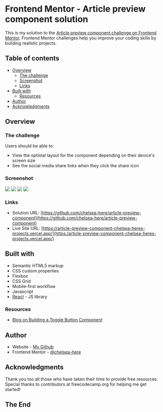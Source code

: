 # Frontend Mentor - Article preview component solution

This is my solution to the [Article preview component challenge on Frontend Mentor](https://www.frontendmentor.io/challenges/article-preview-component-dYBN_pYFT). Frontend Mentor challenges help you improve your coding skills by building realistic projects.

## Table of contents

- [Overview](#overview)
  - [The challenge](#the-challenge)
  - [Screenshot](#screenshot)
  - [Links](#links)
- [Built with](#built-with)
  - [Resources](#resources)
- [Author](#author)
- [Acknowledgments](#acknowledgments)

## Overview

### The challenge

Users should be able to:

- View the optimal layout for the component depending on their device's screen size
- See the social media share links when they click the share icon

### Screenshot

![](./public/screenshot%20desktop.jpg)
![](./public/screenshot%20desktop-active.jpg)
![](./public/screenshot%20mobile.jpg)
![](./public/screenshot%20mobile-active.jpg)

### Links

- Solution URL: [https://github.com/chelsea-here/article-preview-component](https://github.com/chelsea-here/article-preview-component)
- Live Site URL: [https://article-preview-component-chelsea-heres-projects.vercel.app/](https:/article-preview-component-chelsea-heres-projects.vercel.app/)

## Built with

- Semantic HTML5 markup
- CSS custom properties
- Flexbox
- CSS Grid
- Mobile-first workflow
- Javascript
- [React](https://reactjs.org/) - JS library

### Resources

- [Blog on Building a Toggle Button Component](https://www.dhiwise.com/post/react-toggle-button-a-journey-from-creation-to-customization)

## Author

- Website - [My Github](https://github.com/chelsea-here)
- Frontend Mentor - [@chelsea-here](https://www.frontendmentor.io/profile/chelsea-here)

## Acknowledgments

Thank you too all those who have taken their time to provide free resources. Special thanks to contributors at freecodecamp.org for helping me get started!

## The End

```

```
